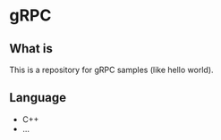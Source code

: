 # gRPC

## What is
This is a repository for gRPC samples
(like hello world).  

## Language
- C++
- ...
